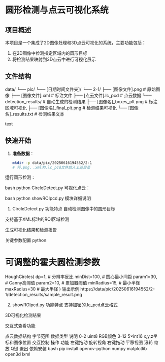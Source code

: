 # 圆形检测与点云可视化系统

## 项目概述

本项目是一个集成了2D图像处理和3D点云可视化的系统，主要功能包括：
1. 在2D图像中检测指定区域内的圆形目标
2. 将检测结果映射到3D点云中进行可视化展示

## 文件结构
data/
└── pic/
└── [日期时间文件夹]/
└── 2-1/
├── [图像文件].png # 原始图像
├── [图像文件].xml # 标注文件
├── [点云文件].lc_pcd # 点云数据
└── detection_results/ # 自动生成的检测结果
├── [图像名]_boxes_plt.png # 标注区域可视化
├── [图像名]_final_plt.png # 检测结果可视化
└── [图像名]_results.txt # 检测结果文本

text

## 快速开始

1. **准备数据**：
   ```bash
   mkdir -p data/pic/20250616194552/2-1
   # 将.png、.xml和.lc_pcd文件放入上述目录
运行圆形检测：

bash
python CircleDetect.py
可视化点云：

bash
python showROIpcd.py
模块详细说明
1. CircleDetect.py
功能特点
自动检测图像中的圆形目标

支持基于XML标注的ROI区域检测

生成可视化结果和检测报告

关键参数配置
python
# 可调整的霍夫圆检测参数
HoughCircles(
    dp=1,          # 分辨率反比
    minDist=100,    # 圆心最小间距
    param1=30,      # Canny高阈值
    param2=10,      # 累加器阈值
    minRadius=15,   # 最小半径
    maxRadius=30    # 最大半径
)
输出示例
https://data/pic/20250616194552/2-1/detection_results/sample_result.png

2. showROIpcd.py
功能特点
支持加密的.lc_pcd点云格式

3D可视化检测结果

交互式查看功能

点云数据结构
字节范围	数据类型	说明
0-2	uint8	RGB颜色
3-12	5×int16	x,y,z坐标和图像位置
交互控制
操作	功能
左键拖动	旋转视角
右键拖动	平移视图
滚轮	缩放
Q键	退出
依赖安装
bash
pip install opencv-python numpy matplotlib open3d lxml